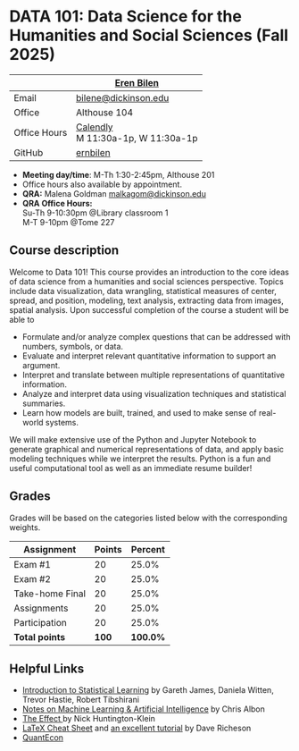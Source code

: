 # DATA 101: Data Science for the Humanities and Social Sciences (Fall 2025) #

|  | [Eren Bilen](http://ernbilen.github.io) |
|--------------|--------------------------------------------------------------|
| Email | [bilene@dickinson.edu](mailto:bilene@dickinson.edu) |
| Office | Althouse 104 |
| Office Hours | [Calendly](https://calendly.com/bilene/office-meeting) <br> M 11:30a-1p, W 11:30a-1p |
| GitHub | [ernbilen](https://github.com/ernbilen) |

* **Meeting day/time**: M-Th 1:30-2:45pm, Althouse 201
* Office hours also available by appointment.
* **QRA:** Malena Goldman [malkagom@dickinson.edu](mailto:malkagom@dickinson.edu)	   
* **QRA Office Hours:** <br>Su-Th 9-10:30pm @Library classroom 1 <br> M-T 9-10pm @Tome 227

## Course description ##

Welcome to Data 101! This course provides an introduction to the core ideas of data science from a humanities and social sciences perspective. Topics include data visualization, data wrangling, statistical measures of center, spread, and position, modeling, text analysis, extracting data from images, spatial analysis. Upon successful completion of the course a student will be able to
* Formulate and/or analyze complex questions that can be addressed with numbers, symbols, or data.
* Evaluate and interpret relevant quantitative information to support an argument.
* Interpret and translate between multiple representations of quantitative information.
* Analyze and interpret data using visualization techniques and statistical summaries.
* Learn how models are built, trained, and used to make sense of real-world systems.

We will make extensive use of the Python and Jupyter Notebook to generate graphical and numerical representations of data, and apply basic modeling techniques while we interpret the results. Python is a fun and useful computational tool as well as an immediate resume builder!

## Grades ##

Grades will be based on the categories listed below with the corresponding weights.

Assignment                   | Points |   Percent  |
-----------------------------|--------|------------|
Exam #1  	         |   20   |    25.0%   |
Exam #2	           |   20   |	   25.0%   |
Take-home Final	   |   20   |	   25.0%   |
Assignments           |   20   |    25.0%   |
Participation           |   20   |    25.0%   |
**Total points**   | **100** | **100.0%** |



## Helpful Links ##

* [Introduction to Statistical Learning](https://hastie.su.domains/ISLR2/ISLRv2_website.pdf) by Gareth James, Daniela Witten, Trevor Hastie, Robert Tibshirani
* [Notes on Machine Learning & Artificial Intelligence](https://chrisalbon.com) by Chris Albon
* [The Effect ](https://theeffectbook.net) by Nick Huntington-Klein
* [LaTeX Cheat Sheet](http://users.dickinson.edu/~richesod/latex/latexcheatsheet.pdf) and [an excellent tutorial](https://www.youtube.com/watch?v=NXW4cbHBthY) by Dave Richeson
* [QuantEcon](https://quantecon.org)
